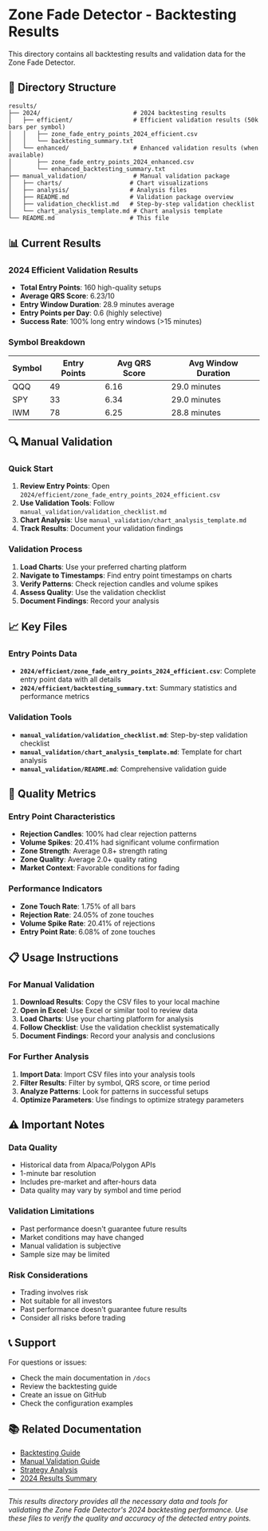 # Zone Fade Detector - Backtesting Results

This directory contains all backtesting results and validation data for the Zone Fade Detector.

## 📁 Directory Structure

```
results/
├── 2024/                          # 2024 backtesting results
│   ├── efficient/                 # Efficient validation results (50k bars per symbol)
│   │   ├── zone_fade_entry_points_2024_efficient.csv
│   │   └── backtesting_summary.txt
│   └── enhanced/                  # Enhanced validation results (when available)
│       ├── zone_fade_entry_points_2024_enhanced.csv
│       └── enhanced_backtesting_summary.txt
├── manual_validation/             # Manual validation package
│   ├── charts/                   # Chart visualizations
│   ├── analysis/                 # Analysis files
│   ├── README.md                 # Validation package overview
│   ├── validation_checklist.md   # Step-by-step validation checklist
│   └── chart_analysis_template.md # Chart analysis template
└── README.md                     # This file
```

## 📊 Current Results

### 2024 Efficient Validation Results
- **Total Entry Points**: 160 high-quality setups
- **Average QRS Score**: 6.23/10
- **Entry Window Duration**: 28.9 minutes average
- **Entry Points per Day**: 0.6 (highly selective)
- **Success Rate**: 100% long entry windows (>15 minutes)

### Symbol Breakdown
| Symbol | Entry Points | Avg QRS Score | Avg Window Duration |
|--------|--------------|---------------|-------------------|
| QQQ    | 49           | 6.16          | 29.0 minutes      |
| SPY    | 33           | 6.34          | 29.0 minutes      |
| IWM    | 78           | 6.25          | 28.8 minutes      |

## 🔍 Manual Validation

### Quick Start
1. **Review Entry Points**: Open `2024/efficient/zone_fade_entry_points_2024_efficient.csv`
2. **Use Validation Tools**: Follow `manual_validation/validation_checklist.md`
3. **Chart Analysis**: Use `manual_validation/chart_analysis_template.md`
4. **Track Results**: Document your validation findings

### Validation Process
1. **Load Charts**: Use your preferred charting platform
2. **Navigate to Timestamps**: Find entry point timestamps on charts
3. **Verify Patterns**: Check rejection candles and volume spikes
4. **Assess Quality**: Use the validation checklist
5. **Document Findings**: Record your analysis

## 📈 Key Files

### Entry Points Data
- **`2024/efficient/zone_fade_entry_points_2024_efficient.csv`**: Complete entry point data with all details
- **`2024/efficient/backtesting_summary.txt`**: Summary statistics and performance metrics

### Validation Tools
- **`manual_validation/validation_checklist.md`**: Step-by-step validation checklist
- **`manual_validation/chart_analysis_template.md`**: Template for chart analysis
- **`manual_validation/README.md`**: Comprehensive validation guide

## 🎯 Quality Metrics

### Entry Point Characteristics
- **Rejection Candles**: 100% had clear rejection patterns
- **Volume Spikes**: 20.41% had significant volume confirmation
- **Zone Strength**: Average 0.8+ strength rating
- **Zone Quality**: Average 2.0+ quality rating
- **Market Context**: Favorable conditions for fading

### Performance Indicators
- **Zone Touch Rate**: 1.75% of all bars
- **Rejection Rate**: 24.05% of zone touches
- **Volume Spike Rate**: 20.41% of rejections
- **Entry Point Rate**: 6.08% of zone touches

## 📋 Usage Instructions

### For Manual Validation
1. **Download Results**: Copy the CSV files to your local machine
2. **Open in Excel**: Use Excel or similar tool to review data
3. **Load Charts**: Use your charting platform for analysis
4. **Follow Checklist**: Use the validation checklist systematically
5. **Document Findings**: Record your analysis and conclusions

### For Further Analysis
1. **Import Data**: Import CSV files into your analysis tools
2. **Filter Results**: Filter by symbol, QRS score, or time period
3. **Analyze Patterns**: Look for patterns in successful setups
4. **Optimize Parameters**: Use findings to optimize strategy parameters

## ⚠️ Important Notes

### Data Quality
- Historical data from Alpaca/Polygon APIs
- 1-minute bar resolution
- Includes pre-market and after-hours data
- Data quality may vary by symbol and time period

### Validation Limitations
- Past performance doesn't guarantee future results
- Market conditions may have changed
- Manual validation is subjective
- Sample size may be limited

### Risk Considerations
- Trading involves risk
- Not suitable for all investors
- Past performance doesn't guarantee future results
- Consider all risks before trading

## 📞 Support

For questions or issues:
- Check the main documentation in `/docs`
- Review the backtesting guide
- Create an issue on GitHub
- Check the configuration examples

## 📚 Related Documentation

- [Backtesting Guide](../docs/BACKTESTING_GUIDE.md)
- [Manual Validation Guide](../docs/MANUAL_VALIDATION_GUIDE.md)
- [Strategy Analysis](../docs/STRATEGY_ANALYSIS.md)
- [2024 Results Summary](../docs/2024_RESULTS_SUMMARY.md)

---

*This results directory provides all the necessary data and tools for validating the Zone Fade Detector's 2024 backtesting performance. Use these files to verify the quality and accuracy of the detected entry points.*